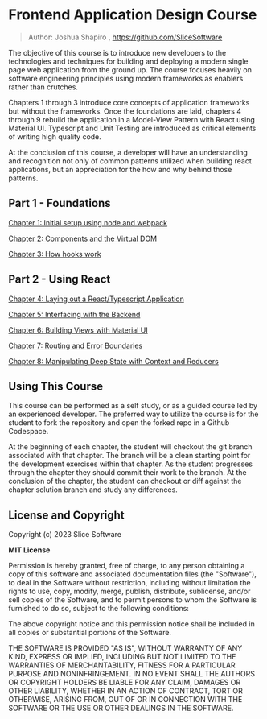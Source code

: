 # Frontend Application Design Course

> Author: Joshua Shapiro , https://github.com/SliceSoftware

The objective of this course is to introduce new developers to the technologies and techniques for building and 
deploying a modern single page web application from the ground up.  The course focuses heavily on software engineering 
principles using modern frameworks as enablers rather than crutches.  

Chapters 1 through 3 introduce core concepts of application frameworks but without the frameworks. Once the foundations are laid, chapters 4 through 9 
rebuild the application in a Model-View Pattern with React using Material UI.  Typescript and Unit Testing are introduced as critical elements of writing 
high quality code. 

At the conclusion of this course, a developer will have an understanding and recognition not only of common patterns utilized when building react 
applications, but an appreciation for the how and why behind those patterns.  

## Part 1 - Foundations
[Chapter 1: Initial setup using node and webpack](chapter1/README.md)

[Chapter 2: Components and the Virtual DOM](chapter2/README.md)

[Chapter 3: How hooks work](chapter3/README.md)

## Part 2 - Using React
[Chapter 4: Laying out a React/Typescript Application](chapter4/README.md)

[Chapter 5: Interfacing with the Backend](chapter5/README.md)

[Chapter 6: Building Views with Material UI](chapter6/README.md)

[Chapter 7: Routing and Error Boundaries](chapter8/README.md)

[Chapter 8: Manipulating Deep State with Context and Reducers ](chapter9/README.md)



## Using This Course

This course can be performed as a self study, or as a guided course led by an
experienced developer.  The preferred way to utilize the course is for the student
to fork the repository and open the forked repo in a Github Codespace.  

At the beginning of each chapter, the student will checkout the git branch associated
with that chapter.  The branch will be a clean starting point for the development
exercises within that chapter.  As the student progresses through the chapter they 
should commit their work to the branch.  At the conclusion of the chapter, the 
student can checkout or diff against the chapter solution branch and study any 
differences. 

## License and Copyright

Copyright (c) 2023 Slice Software

**MIT License**

Permission is hereby granted, free of charge, to any person obtaining a copy
of this software and associated documentation files (the "Software"), to deal
in the Software without restriction, including without limitation the rights
to use, copy, modify, merge, publish, distribute, sublicense, and/or sell
copies of the Software, and to permit persons to whom the Software is
furnished to do so, subject to the following conditions:

The above copyright notice and this permission notice shall be included in all
copies or substantial portions of the Software.

THE SOFTWARE IS PROVIDED "AS IS", WITHOUT WARRANTY OF ANY KIND, EXPRESS OR
IMPLIED, INCLUDING BUT NOT LIMITED TO THE WARRANTIES OF MERCHANTABILITY,
FITNESS FOR A PARTICULAR PURPOSE AND NONINFRINGEMENT. IN NO EVENT SHALL THE
AUTHORS OR COPYRIGHT HOLDERS BE LIABLE FOR ANY CLAIM, DAMAGES OR OTHER
LIABILITY, WHETHER IN AN ACTION OF CONTRACT, TORT OR OTHERWISE, ARISING FROM,
OUT OF OR IN CONNECTION WITH THE SOFTWARE OR THE USE OR OTHER DEALINGS IN THE
SOFTWARE.
